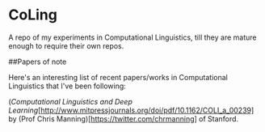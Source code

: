 # CoLing
A repo of my experiments in Computational Linguistics, till they are mature enough to require their own repos.

##Papers of note

Here's an interesting list of recent papers/works in Computational Linguistics that I've been following:

(*Computational Linguistics and Deep Learning*[http://www.mitpressjournals.org/doi/pdf/10.1162/COLI_a_00239] by (Prof Chris Manning)[https://twitter.com/chrmanning] of Stanford.
